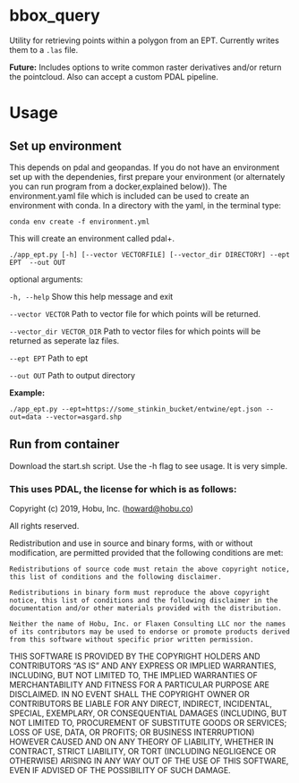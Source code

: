 # bbox_query
Utility for retrieving points within  a polygon from an EPT. Currently writes them to a `.las` file.

__Future:__ Includes options to write common raster derivatives and/or return the pointcloud.  Also can accept a custom PDAL pipeline.

# Usage
## Set up environment
This depends on pdal and geopandas. If you do not have an environment set up with the dependenies, first prepare your environment (or alternately you can run program from a docker,explained below)). The environment.yaml file which is included can be used to create an environment with conda. In a directory with the yaml, in the terminal type:

```conda env create -f environment.yml```

This will create an environment called pdal+.

`./app_ept.py [-h] [--vector VECTORFILE] [--vector_dir DIRECTORY] --ept EPT  --out OUT`
 
 optional arguments:

  `-h, --help`               Show this help message and exit
 
  `--vector VECTOR`          Path to vector file for which points will be returned.
 
  `--vector_dir VECTOR_DIR`  Path to vector files for which points will be returned as seperate laz files.
 
  `--ept EPT`                Path to ept
 
  `--out OUT`                Path to output directory

__Example:__

```./app_ept.py --ept=https://some_stinkin_bucket/entwine/ept.json --out=data --vector=asgard.shp```

## Run from container

Download the start.sh script.  Use the -h flag to see usage. It is very simple. 

### This uses PDAL, the license for which is as follows:

Copyright (c) 2019, Hobu, Inc. (howard@hobu.co)

All rights reserved.

Redistribution and use in source and binary forms, with or without modification, are permitted provided that the following conditions are met:

    Redistributions of source code must retain the above copyright notice, this list of conditions and the following disclaimer.

    Redistributions in binary form must reproduce the above copyright notice, this list of conditions and the following disclaimer in the documentation and/or other materials provided with the distribution.

    Neither the name of Hobu, Inc. or Flaxen Consulting LLC nor the names of its contributors may be used to endorse or promote products derived from this software without specific prior written permission.

THIS SOFTWARE IS PROVIDED BY THE COPYRIGHT HOLDERS AND CONTRIBUTORS “AS IS” AND ANY EXPRESS OR IMPLIED WARRANTIES, INCLUDING, BUT NOT LIMITED TO, THE IMPLIED WARRANTIES OF MERCHANTABILITY AND FITNESS FOR A PARTICULAR PURPOSE ARE DISCLAIMED. IN NO EVENT SHALL THE COPYRIGHT OWNER OR CONTRIBUTORS BE LIABLE FOR ANY DIRECT, INDIRECT, INCIDENTAL, SPECIAL, EXEMPLARY, OR CONSEQUENTIAL DAMAGES (INCLUDING, BUT NOT LIMITED TO, PROCUREMENT OF SUBSTITUTE GOODS OR SERVICES; LOSS OF USE, DATA, OR PROFITS; OR BUSINESS INTERRUPTION) HOWEVER CAUSED AND ON ANY THEORY OF LIABILITY, WHETHER IN CONTRACT, STRICT LIABILITY, OR TORT (INCLUDING NEGLIGENCE OR OTHERWISE) ARISING IN ANY WAY OUT OF THE USE OF THIS SOFTWARE, EVEN IF ADVISED OF THE POSSIBILITY OF SUCH DAMAGE.
